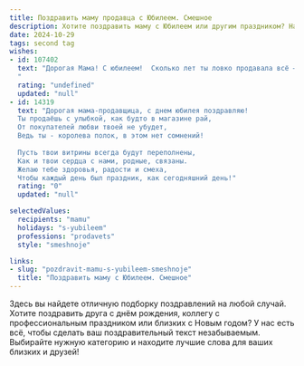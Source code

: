 ```yaml
---
title: Поздравить маму продавца с Юбилеем. Смешное
description: Хотите поздравить маму с Юбилеем или другим праздником? Наш ИИ создаст незабываемое поздравление, а вы обязательно выделитесь среди других.  
date: 2024-10-29
tags: second tag
wishes:
- id: 107402
  text: "Дорогая Мама! С юбилеем!  Сколько лет ты ловко продавала всё – от улыбок до товаров!  Надеюсь,  сегодня тебе продадут только счастье, здоровье и  целый океан комплиментов!  Пусть твоя жизнь будет такой же яркой и насыщенной, как твои лучшие скидки!  С праздником,  наша королева продаж!
  "
  rating: "undefined"
  updated: "null"
- id: 14319
  text: "Дорогая мама-продавщица, с днем юбилея поздравляю!
  Ты продаёшь с улыбкой, как будто в магазине рай,
  От покупателей любви твоей не убудет,
  Ведь ты - королева полок, в этом нет сомнений!
  
  Пусть твои витрины всегда будут переполнены,
  Как и твои сердца с нами, родные, связаны.
  Желаю тебе здоровья, радости и смеха,
  Чтобы каждый день был праздник, как сегодняшний день!"
  rating: "0"
  updated: "null"

selectedValues:
  recipients: "mamu"
  holidays: "s-yubileem"
  professions: "prodavets"
  style: "smeshnoje"

links:
- slug: "pozdravit-mamu-s-yubileem-smeshnoje"
  title: "Поздравить маму с Юбилеем. Смешное"
---
```


Здесь вы найдете отличную подборку поздравлений на любой случай. 
Хотите поздравить друга с днём рождения, коллегу с профессиональным праздником или близких с Новым годом? У нас есть всё, чтобы сделать ваш поздравительный текст незабываемым. Выбирайте нужную категорию и находите лучшие слова для ваших близких и друзей!
